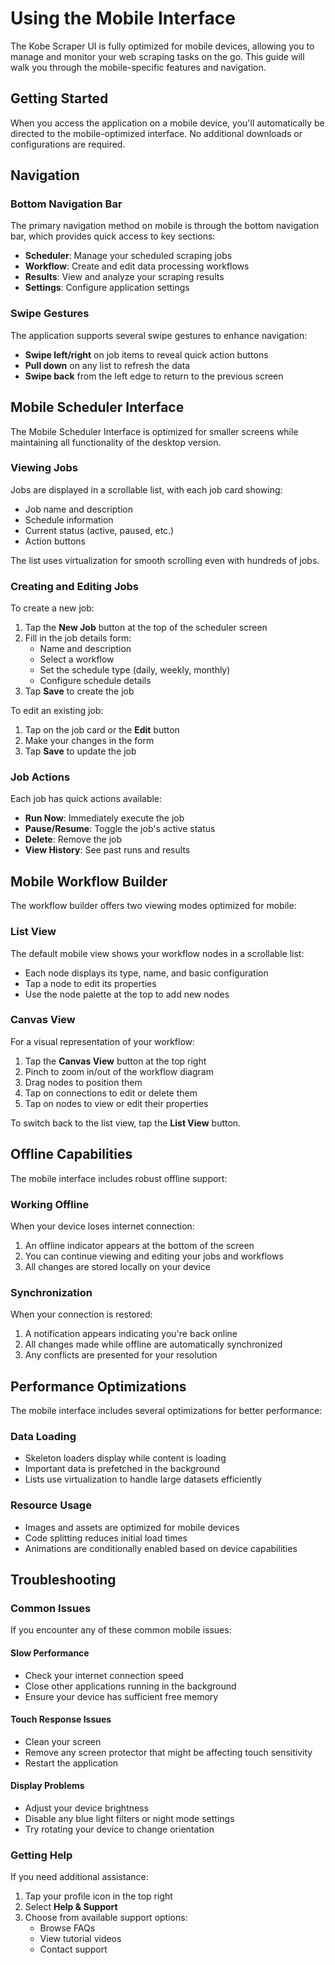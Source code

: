 # Using the Mobile Interface

The Kobe Scraper UI is fully optimized for mobile devices, allowing you to manage and monitor your web scraping tasks on the go. This guide will walk you through the mobile-specific features and navigation.

## Getting Started

When you access the application on a mobile device, you'll automatically be directed to the mobile-optimized interface. No additional downloads or configurations are required.

## Navigation

### Bottom Navigation Bar

The primary navigation method on mobile is through the bottom navigation bar, which provides quick access to key sections:

- **Scheduler**: Manage your scheduled scraping jobs
- **Workflow**: Create and edit data processing workflows
- **Results**: View and analyze your scraping results
- **Settings**: Configure application settings

### Swipe Gestures

The application supports several swipe gestures to enhance navigation:

- **Swipe left/right** on job items to reveal quick action buttons
- **Pull down** on any list to refresh the data
- **Swipe back** from the left edge to return to the previous screen

## Mobile Scheduler Interface

The Mobile Scheduler Interface is optimized for smaller screens while maintaining all functionality of the desktop version.

### Viewing Jobs

Jobs are displayed in a scrollable list, with each job card showing:

- Job name and description
- Schedule information
- Current status (active, paused, etc.)
- Action buttons

The list uses virtualization for smooth scrolling even with hundreds of jobs.

### Creating and Editing Jobs

To create a new job:

1. Tap the **New Job** button at the top of the scheduler screen
2. Fill in the job details form:
   - Name and description
   - Select a workflow
   - Set the schedule type (daily, weekly, monthly)
   - Configure schedule details
3. Tap **Save** to create the job

To edit an existing job:

1. Tap on the job card or the **Edit** button
2. Make your changes in the form
3. Tap **Save** to update the job

### Job Actions

Each job has quick actions available:

- **Run Now**: Immediately execute the job
- **Pause/Resume**: Toggle the job's active status
- **Delete**: Remove the job
- **View History**: See past runs and results

## Mobile Workflow Builder

The workflow builder offers two viewing modes optimized for mobile:

### List View

The default mobile view shows your workflow nodes in a scrollable list:

- Each node displays its type, name, and basic configuration
- Tap a node to edit its properties
- Use the node palette at the top to add new nodes

### Canvas View

For a visual representation of your workflow:

1. Tap the **Canvas View** button at the top right
2. Pinch to zoom in/out of the workflow diagram
3. Drag nodes to position them
4. Tap on connections to edit or delete them
5. Tap on nodes to view or edit their properties

To switch back to the list view, tap the **List View** button.

## Offline Capabilities

The mobile interface includes robust offline support:

### Working Offline

When your device loses internet connection:

1. An offline indicator appears at the bottom of the screen
2. You can continue viewing and editing your jobs and workflows
3. All changes are stored locally on your device

### Synchronization

When your connection is restored:

1. A notification appears indicating you're back online
2. All changes made while offline are automatically synchronized
3. Any conflicts are presented for your resolution

## Performance Optimizations

The mobile interface includes several optimizations for better performance:

### Data Loading

- Skeleton loaders display while content is loading
- Important data is prefetched in the background
- Lists use virtualization to handle large datasets efficiently

### Resource Usage

- Images and assets are optimized for mobile devices
- Code splitting reduces initial load times
- Animations are conditionally enabled based on device capabilities

## Troubleshooting

### Common Issues

If you encounter any of these common mobile issues:

#### Slow Performance

- Check your internet connection speed
- Close other applications running in the background
- Ensure your device has sufficient free memory

#### Touch Response Issues

- Clean your screen
- Remove any screen protector that might be affecting touch sensitivity
- Restart the application

#### Display Problems

- Adjust your device brightness
- Disable any blue light filters or night mode settings
- Try rotating your device to change orientation

### Getting Help

If you need additional assistance:

1. Tap your profile icon in the top right
2. Select **Help & Support**
3. Choose from available support options:
   - Browse FAQs
   - View tutorial videos
   - Contact support
